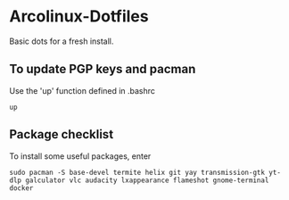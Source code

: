 # Arcolinux-Dotfiles

Basic dots for a fresh install.

## To update PGP keys and pacman

Use the 'up' function defined in .bashrc

```
up
```

## Package checklist

To install some useful packages, enter

```
sudo pacman -S base-devel termite helix git yay transmission-gtk yt-dlp galculator vlc audacity lxappearance flameshot gnome-terminal docker
```

